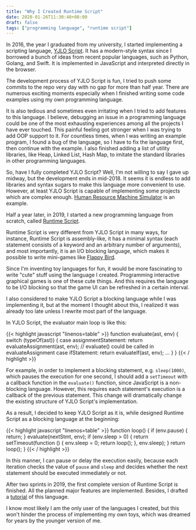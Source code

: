 ```yaml
---
title: "Why I Created Runtime Script"
date: 2020-01-26T11:30:40+08:00
draft: false
tags: ["programming language", "runtime script"]
---
```


In 2016, the year I graduated from my university, I started implementing a scripting language, [YJLO Script](https://yjlo123.github.io/yjlo-script/). It has a modern-style syntax since I borrowed a bunch of ideas from recent popular languages, such as Python, Golang, and Swift. It is implemented in JavaScript and interpreted directly in the browser.

The development process of YJLO Script is fun, I tried to push some commits to the repo very day with no gap for more than half year. There are numerous exciting moments especially when I finished writing some code examples using my own programming language.

It is also tedious and sometimes even irritating when I tried to add features to this language. I believe, debugging an issue in a programming language could be one of the most exhausting experiences among all the projects I have ever touched. This painful feeling got stronger when I was trying to add OOP support to it. For countless times, when I was writing an example program, I found a bug of the language, so I have to fix the language first, then continue with the example. I also finished adding a list of utility libraries, like Heap, Linked List, Hash Map, to imitate the standard libraries in other programming languages.

So, have I fully completed YJLO Script? Well, I'm not willing to say I gave up midway, but the development ends in mid-2018. It seems it is endless to add libraries and syntax sugars to make this language more convenient to use. However, at least YJLO Script is capable of implementing some projects which are complex enough. [Human Resource Machine Simulator](https://yjlo123.github.io/human-resource-machine-yjlo/) is an example.

Half a year later, in 2019, I started a new programming language from scratch, called [Runtime Script](https://runtime.siwei.dev/).

Runtime Script is very different from YJLO Script in many ways, for instance, Runtime Script is assembly-like, it has a minimal syntax (each statement consists of a keyword and an arbitrary number of arguments), and most importantly, it is an I/O blocking language, which makes it possible to write mini-games like [Flappy Bird](https://runtime.siwei.dev/?src=bird).

Since I'm inventing toy languages for fun, it would be more fascinating to write "cute" stuff using the language I created. Programming interactive graphical games is one of these cute things. And this requires the language to be I/O blocking so that the game UI can be refreshed in a certain interval.

I also considered to make YJLO Script a blocking language while I was implementing it, but at the moment I thought about this, I realized it was already too late unless I rewrite most part of the language.

In YJLO Script, the evaluator main loop is like this:

{{< highlight javascript "linenos=table" >}}
function evaluate(ast, env) {
	switch (typeOf(ast)) {
		case assignmentStatement:
			return evaluateAssignment(ast, env);	// evaluate() could be called in evaluateAssignment
		case ifStatement:
			return evaluateIf(ast, env);
		...
	}
}
{{< / highlight >}}

For example, in order to implement a blocking statement, e.g. `sleep(1000)`, which pauses the execution for one second, I should add a `setTimeout` with a callback function in the `evaluate()` function, since JavaScript is a non-blocking language. However, this requires each statement's execution is a callback of the previous statement. This change will dramatically change the existing structure of YJLO Script's implementation.

As a result, I decided to keep YJLO Script as it is, while designed Runtime Script as a blocking language at the beginning:

{{< highlight javascript "linenos=table" >}}
function loop() {
	if (env.pause) {
		return;
	}
	evaluate(nextStmt, env);
	if (env.sleep > 0) {
		return setTimeout(function () {
			env.sleep = 0;
			return loop();
		}, env.sleep);
	}
	return loop();
}
{{< / highlight >}}

In this manner, I can pause or delay the execution easily, because each iteration checks the value of `pause` and `sleep` and decides whether the next statement should be executed immediately or not.

After two sprints in 2019, the first complete version of Runtime Script is finished. All the planned major features are implemented. Besides, I drafted a [tutorial](https://siwei.dev/doc/runtime/) of this language.

I know most likely I am the only user of the languages I created, but this won't hinder the process of implementing my own toys, which was dreamed for years by the younger version of me.
